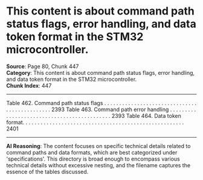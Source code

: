 # This content is about command path status flags, error handling, and data token format in the STM32 microcontroller.

**Source**: Page 80, Chunk 447  
**Category**: This content is about command path status flags, error handling, and data token format in the STM32 microcontroller.  
**Chunk Index**: 447

---

Table 462. Command path status flags . . . . . . . . . . . . . . . . . . . . . . . . . . . . . . . . . . . . . . . . . . . . . . 2393
Table 463. Command path error handling . . . . . . . . . . . . . . . . . . . . . . . . . . . . . . . . . . . . . . . . . . . . 2393
Table 464. Data token format. . . . . . . . . . . . . . . . . . . . . . . . . . . . . . . . . . . . . . . . . . . . . . . . . . . . . . 2401

---

**AI Reasoning**: The content focuses on specific technical details related to command paths and data formats, which are best categorized under 'specifications'. This directory is broad enough to encompass various technical details without excessive nesting, and the filename captures the essence of the tables discussed.
